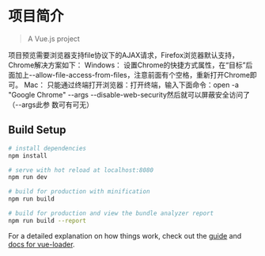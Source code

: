 # 项目简介
  
> A Vue.js project
 
项目预览需要浏览器支持file协议下的AJAX请求，Firefox浏览器默认支持，Chrome解决方案如下：
    Windows：
        设置Chrome的快捷方式属性，在“目标”后面加上--allow-file-access-from-files，注意前面有个空格，重新打开Chrome即可。
    Mac：
        只能通过终端打开浏览器：打开终端，输入下面命令：open -a "Google Chrome" --args --disable-web-security然后就可以屏蔽安全访问了（--args此参         数可有可无）


## Build Setup

``` bash
# install dependencies
npm install

# serve with hot reload at localhost:8080
npm run dev

# build for production with minification
npm run build

# build for production and view the bundle analyzer report
npm run build --report
```

For a detailed explanation on how things work, check out the [guide](http://vuejs-templates.github.io/webpack/) and [docs for vue-loader](http://vuejs.github.io/vue-loader).
